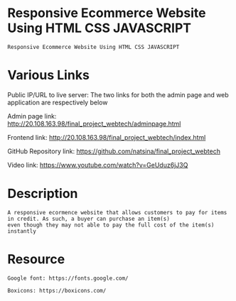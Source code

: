 # Responsive Ecommerce Website Using HTML CSS JAVASCRIPT

    Responsive Ecommerce Website Using HTML CSS JAVASCRIPT

# Various Links

Public IP/URL to live server: The two links for both the admin page and web application are respectively below

Admin page link: http://20.108.163.98/final_project_webtech/adminpage.html

Frontend link: http://20.108.163.98/final_project_webtech/index.html



GitHub Repository link: https://github.com/natsina/final_project_webtech
   
Video link: https://www.youtube.com/watch?v=GeUduz6jJ3Q


# Description

    A responsive ecormence website that allows customers to pay for items in credit. As such, a buyer can purchase an item(s) 
    even though they may not able to pay the full cost of the item(s) instantly

# Resource

    Google font: https://fonts.google.com/

    Boxicons: https://boxicons.com/



